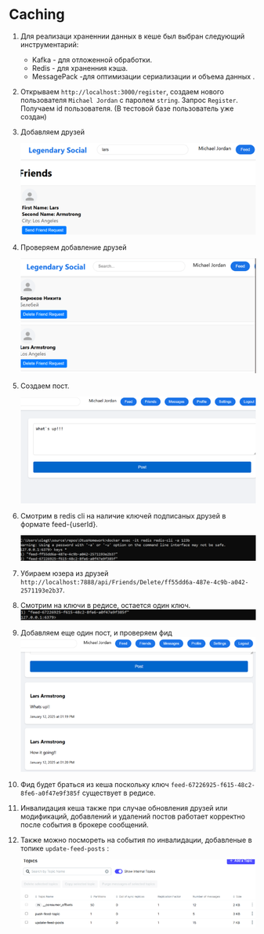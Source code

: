 # Caching
1. Для реализаци храненнии данных в кеше был выбран следующий инструментарий:

   * Kafka - для отложенной обработки.
   * Redis - для храненния кэша.
   * MessagePack -для оптимизации сериализации и объема данных .
2. Открываем `http://localhost:3000/register`, создаем нового пользователя `Michael Jordan` с паролем `string`. Запрос `Register`. Получаем id пользователя. (В тестовой базе пользователь уже создан)
3. Добавляем друзей

   ![friends](https://github.com/olegtar83/OtusHomework/blob/master/Reports/Cache/add-friends.png)
4. Проверяем добавление друзей
   
   ![friends](https://github.com/olegtar83/OtusHomework/blob/master/Reports/Cache/get-friends.png)
5. Создаем пост.

   ![post](https://github.com/olegtar83/OtusHomework/blob/master/Reports/Cache/create-post.png)
6. Смотрим в redis cli на наличие ключей подписаных друзей в формате feed-{userId}.

   ![redis1](https://github.com/olegtar83/OtusHomework/blob/master/Reports/Cache/redis-keys.png)     
7. Убираем юзера из друзей `http://localhost:7888/api/Friends/Delete/ff55dd6a-487e-4c9b-a042-2571193e2b37`.
8. Cмотрим на ключи в редисе, остается один ключ.
   ![redis2](https://github.com/olegtar83/OtusHomework/blob/master/Reports/Cache/delete-friend-redis.png)     
9. Добавляем еще один пост, и проверяем фид
   ![feed](https://github.com/olegtar83/OtusHomework/blob/master/Reports/Cache/get-posts.png)
 
10. Фид будет браться из кеша поcкольку ключ `feed-67226925-f615-48c2-8fe6-a0f47e9f385f` существует в 
    редисе.
11. Инвалидация кеша также при случае обновления друзей или модификаций, добавлений и удалений постов работает корректно 
    после события в брокере сообщений.
14. Также можно посмореть на события по инвалидации, добавленые в топике `update-feed-posts` :
    
    ![kafka](https://github.com/olegtar83/OtusHomework/blob/master/Reports/Cache/kafka-cache.png)
